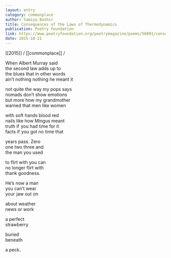 ```yaml
---
layout: entry
category: commonplace
author: Samiya Bashir
title: Consequences of the Laws of Thermodynamics
publication: Poetry Foundation
link: https://www.poetryfoundation.org/poetrymagazine/poems/56891/consequences-of-the-laws-of-thermodynamics
date: 2015-10-21
---
```


[[2015]] / [[commonplace]] / 

When Albert Murray said
<br>the second law adds up to
<br>the blues that in other words
<br>ain’t nothing nothing he meant it

not quite the way my pops says
<br>nomads don’t show emotions
<br>but more how my grandmother
<br>warned that men like women

with soft hands blood red
<br>nails like how Mingus meant
<br>truth if  you had time for it
<br>facts if  you got no time that

years pass. Zero
<br>one two three and
<br>the man you used

to flirt with you can
<br>no longer flirt with
<br>thank goodness.

He’s now a man
<br>you can’t wear
<br>your  jaw out on

about weather
<br>news or work

a perfect
<br>strawberry

buried
<br>beneath

a peck.